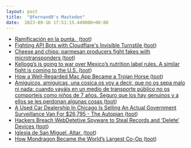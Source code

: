 ```yaml
---
layout: post
title:  "@fernand0's Mastodon"
date:  2023-09-16 17:51:15.449000+00:00
---
```

*  [Ramificación en la punta.  ](https://avecesunafoto.wordpress.com/2023/09/15/ramificacion-en-la-punta) ([toot](https://mastodon.social/@fernand0/111076093162093833))
*  [Fighting API Bots with Cloudflare's Invisible Turnstile ](https://www.troyhunt.com/fighting-api-bots-with-cloudflares-invisible-turnstile) ([toot](https://mastodon.social/@fernand0/111075991450450938))
*  [Cheese and chips: parmesan producers fight fakes with microtransponders ](https://www.theguardian.com/food/2023/aug/18/parmesan-producers-fight-fakes-microtransponders-chips-rin) ([toot](https://mastodon.social/@fernand0/111075667287980046))
*  [Kellogg’s is going to war over Mexico’s nutrition label rules. A similar fight is coming to the U.S. ](https://www.statnews.com/2023/08/21/kelloggs-mexico-nutrition-label) ([toot](https://mastodon.social/@fernand0/111075623087016985))
*  [How a Well-Regarded Mac App Became a Trojan Horse ](https://gizmodo.com/how-nightowl-for-mac-added-a-botnet-185074078) ([toot](https://mastodon.social/@fernand0/111075346392089853))
*  [Amiguicos, amiguicas, una cosica os voy a decir, que no os sepa malo ni nada: cuando vayáis en un medio de transporte público no os comporteis como niños de 7 años. Seguro que los hay genuinos y a ellos se les perdonan algunas cosas ](https://mastodon.social/@fernand0/111074638006815647) ([toot](https://mastodon.social/@fernand0/111074638006815647))
*  [A Used Car Dealership In Chicago Is Selling An Actual Government Surveillance Van For $26,795 - The Autopian ](https://www.theautopian.com/a-used-car-dealership-in-chicago-is-selling-an-actual-government-surveillance-van-for-26795) ([toot](https://mastodon.social/@fernand0/111074557231898117))
*  [Hackers Breach WebDetetive Spyware to Steal Records and ‘Delete’ Devices ](https://www.bitdefender.com/blog/hotforsecurity/hackers-breach-webdetetive-spyware-to-steal-records-and-delete-devices) ([toot](https://mastodon.social/@fernand0/111074423638210912))
*  [Iglesia de San Miguel. Altar. ](https://www.flickr.com/photos/fernand0/53158543771) ([toot](https://mastodon.social/@fernand0/111074416131226889))
*  [How Mondragon Became the World’s Largest Co-Op ](https://www.newyorker.com/business/currency/how-mondragon-became-the-worlds-largest-co-o) ([toot](https://mastodon.social/@fernand0/111074047623411255))
